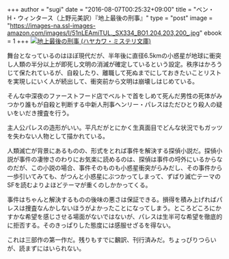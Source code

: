 +++
author = "sugi"
date = "2016-08-07T00:25:32+09:00"
title = "ベン・H・ウィンタース（上野元美訳）『地上最後の刑事』"
type = "post"
image = "https://images-na.ssl-images-amazon.com/images/I/51nLEAmiTUL._SX334_BO1,204,203,200_.jpg"
ebook = 1
+++
<a href="http://www.amazon.co.jp/exec/obidos/ASIN/4151819517/chezsugi-22/ref=nosim/" name="amazletlink" target="_blank"><img src="http://ecx.images-amazon.com/images/I/51nLEAmiTUL.jpg" alt="地上最後の刑事 (ハヤカワ・ミステリ文庫)" class="alignleft"  /></a>

舞台となっているのはほぼ現代だが、半年後に直径6.5kmの小惑星が地球に衝突し人類の半分以上が即死し文明の消滅が確定しているという設定。秩序はかろうじて保たれているが、自殺したり、離職して死ぬまでにしておきたいことリストを実現しにいく人が続出して、衝突前から文明は崩壊しはじめている。

そんな中深夜のファーストフード店でベルトで首をしめて死んだ男性の死体がみつかり誰もが自殺と判断する中新人刑事ヘンリー・パレスはただひとり殺人の疑いをいだき捜査を行う。

主人公パレスの造形がいい。平凡だがとにかく生真面目でどんな状況でもガッツを失わない人物として描かれている。

人類滅亡が背景にあるものの、形式をとれば事件を解決する探偵小説だ。探偵小説が事件の凄惨さのわりにお気楽に読めるのは、探偵は事件の埒外にいるからなのだが、この小説の場合、事件そのものも小惑星衝突がらみだし、その事件から一歩引いてみても、がつんと小惑星にぶつかってしまって、ずばり滅亡テーマのSFを読むよりよほどテーマが重くのしかかってくる。

事件はちゃんと解決するものの後味の悪さは保証できる。損得を積み上げればパレスは捜査なんかしないほうがよかったことになってしまう。ところどころにかすかな希望を感じさせる場面がないではないが、パレスは生半可な希望を徹底的に拒否する。そのきっぱりした態度には感服せざるを得ない。

これは三部作の第一作だ。残りもすでに飜訳、刊行済みだ。ちょっぴりつらいが、読まずにはいられない。
